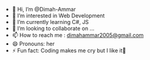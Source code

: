- 👋 Hi, I’m @Dimah-Ammar
- 👀 I’m interested in Web Development
- 🌱 I’m currently learning C#, JS
- 💞️ I’m looking to collaborate on ...
- 📫 How to reach me : dimahammar2005@gmail.com
- 😄 Pronouns: her
- ⚡ Fun fact: Coding makes me cry but I like it🥲

<!---
Dimah-Ammar/Dimah-Ammar is a ✨ special ✨ repository because its `README.md` (this file) appears on your GitHub profile.
You can click the Preview link to take a look at your changes.
--->
